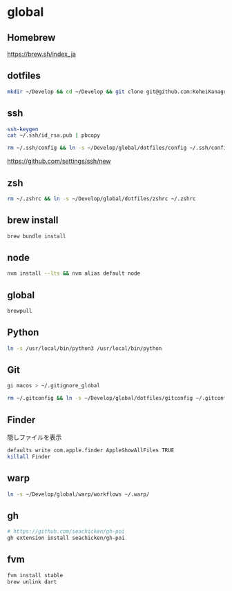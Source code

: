 # global

## Homebrew

<https://brew.sh/index_ja>

## dotfiles

```sh
mkdir ~/Develop && cd ~/Develop && git clone git@github.com:KoheiKanagu/global.git
```

## ssh

```sh
ssh-keygen
cat ~/.ssh/id_rsa.pub | pbcopy

rm ~/.ssh/config && ln -s ~/Develop/global/dotfiles/config ~/.ssh/config
```

<https://github.com/settings/ssh/new>

## zsh

```sh
rm ~/.zshrc && ln -s ~/Develop/global/dotfiles/zshrc ~/.zshrc
```

## brew install

```sh
brew bundle install
```

## node

```sh
nvm install --lts && nvm alias default node
```

## global

```sh
brewpull
```

## Python

```sh
ln -s /usr/local/bin/python3 /usr/local/bin/python
```

## Git

```sh
gi macos > ~/.gitignore_global

rm ~/.gitconfig && ln -s ~/Develop/global/dotfiles/gitconfig ~/.gitconfig
```

## Finder

隠しファイルを表示

```sh
defaults write com.apple.finder AppleShowAllFiles TRUE
killall Finder
```

## warp

```sh
ln -s ~/Develop/global/warp/workflows ~/.warp/
```

## gh

```sh
# https://github.com/seachicken/gh-poi
gh extension install seachicken/gh-poi
```

## fvm

```sh
fvm install stable
brew unlink dart
```
